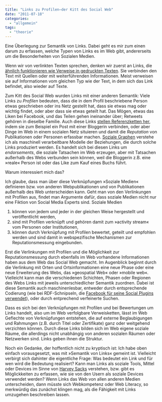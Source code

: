 ```yaml
---
title: "Links zu Profilen—der Kitt des Social Web"
date: "2011-07-18"
categories: 
  - "allgemein"
tags: 
  - "theorie"
---
```


Eine Überlegung zur Semantik von Links. Dabei geht es mir zum einen darum zu erfassen, welche Typen von Links es im Web gibt, andererseits um die Besonderheiten von Sozialen Medien.

Wenn wir von verlinkten Texten sprechen, denken wir zuerst an Links, die [ähnlich funktionieren wie Verweise in gedruckten Texten](http://www.heise.de/tp/artikel/28/28075/1.html "Project Xanadu, reloaded | Telepolis"). Sie verbinden den Text mit Quellen oder mit weiterführenden Informationen. Meist verweisen sie auf Informationen vom gleichen Typ wie der Text, in dem sich das Link befindet, also wieder auf Texte.

Zum Kitt des Social Web wurden Links mit einer anderen Semantik: Viele Links zu _Profilen_ bedeuten, dass die in dem Profil beschriebene Person etwas geschrieben oder ins Netz gestellt hat, dass sie etwas mag oder wichtig findet, oder aber dass sie etwas geteilt hat. Das Mögen, etwas das Liken bei Facebook, und das Teilen gehen ineinander über; Retweets gehören in dieselbe Familie. Auch diese Links [stellen Referenzketten her](http://heinz.typepad.com/lostandfound/2011/07/hyperlinks-und-die-%C3%BCberzeugungskraft-von-texteneine-%C3%BCberlegung.html "Hyperlinks und die Überzeugungskraft von Texteneine Überlegung - Lost and Found"), indem sie zum Beispiel ein Post mit einer Bloggerin verbinden, oder aber Dinge im Web in einem sozialen Netz situieren und damit die _Reputation_ von Publikationen oder Personen erfassbar machen. [Soziale Graphen](http://en.wikipedia.org/wiki/Social_graph "Social graph - Wikipedia, the free encyclopedia") verstehe ich als maschinell verarbeitbare Modelle der Beziehungen, die durch solche Links produziert werden. Es handelt sich bei diesen Links um _endorsements_, die soziale Tatsachen im Web erzeugen, aber mit Tatsachen außerhalb des Webs verbunden sein können, weil die Bloggerin z.B. eine »reale« Person ist oder das Like zum Kauf eines Buchs führt.

Warum interessiert mich das?

Ich glaube, dass man über diese Verknüpfungen »Soziale Medien« definieren bzw. von anderen Webpublikationen und von Publikationen außerhalb des Web unterscheiden kann. Geht man von den Verlinkungen mit Profilen aus, findet man Argumente dafür, dass soziale Medien nicht nur eine Fiktion von Social Media Experts sind. Soziale Medien

1. können von jedem und jeder in der gleichen Weise hergestellt und veröffentlicht werden,
2. sind mit Profilen verknüpft und gehören damit zum »activity stream« vom Personen oder Institutionen,
3. können durch Verknüpfung mit Profilen bewertet, geteilt und empfohlen werden und sind damit in webspezifische Mechanismen zur Reputationsmessung eingebunden.

Erst die Verlinkungen mit Profilen und die Möglichkeit zur Reputationsmessung durch ebenfalls im Web vorhandene Informationen haben aus dem Web das Social Web gemacht. Im Augenblick beginnt durch die Verlinkung mit Orten und Ortsinformationen eine neue Phase oder eine neue Erweiterung des Webs, das »geospatial Web« oder »mobile web«. Vielleicht kann man die verschiedenen Schichten, Phasen oder Regionen des Webs Links mit jeweils unterschiedlicher Semantik zuordnen. Dabei ist diese Semantik auch maschinenlesbar, entweder durch entsprechende Codierung (wie bei RDF-Schnipseln, die [Facebook für seine Social Plugins verwendet](http://ogp.me/ "The Open Graph Protocol")), oder durch entprechend verfeinerte Suchen.

Dass es sich bei den Verknüpfungen mit Profilen und bei Bewertungen um Links handelt, also um im Web verfolgbare Verweisketten, lässt im Web Geflechte von Verknüpfungen entstehen, die auf externe Beglaubigungen und Rahmungen (z.B. durch Titel oder Zertifikate) ganz oder weitgehend verzichten können. Durch diese Links bilden sich im Web eigene soziale Räume, die allerdings nicht unabhängig von anderen sozialen Räumen oder Netzwerken sind. Links geben ihnen die Struktur.

Noch ein Gedanke, der hoffentlich nicht zu kryptisch ist: Ich habe oben einfach vorausgesetzt, was mit »Semantik von Links« gemeint ist. Vielleicht verbirgt sich dahinter die eigentliche Frage: Was bedeutet ein Link und für wen wird die Bedeutung realisiert? Kann man Links als soziale Tools, Mittel oder Devices im Sinne von [Harvey Sacks](http://de.wikipedia.org/wiki/Harvey_Sacks "Harvey Sacks – Wikipedia") verstehen, bzw. gibt es Möglickkeiten zu erfassen, wie sie von den Usern als soziale Devices verwendet werden? Wenn Links das Web von allen anderen Medien unterscheiden, dann müsste sich Webkompetenz oder Web Literacy, so merkwürdig das zunächst klingen mag, als die Fähigkeit mit Links umzugehen beschreiben lassen.
